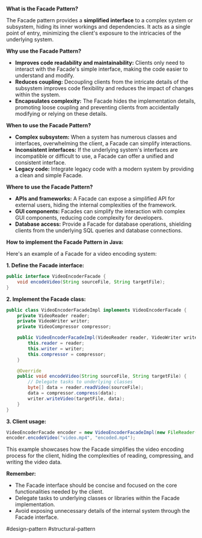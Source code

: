 **What is the Facade Pattern?**

The Facade pattern provides a **simplified interface** to a complex system or subsystem, hiding its inner workings and dependencies. It acts as a single point of entry, minimizing the client's exposure to the intricacies of the underlying system.

**Why use the Facade Pattern?**

- **Improves code readability and maintainability:** Clients only need to interact with the Facade's simple interface, making the code easier to understand and modify.
- **Reduces coupling:** Decoupling clients from the intricate details of the subsystem improves code flexibility and reduces the impact of changes within the system.
- **Encapsulates complexity:** The Facade hides the implementation details, promoting loose coupling and preventing clients from accidentally modifying or relying on these details.

**When to use the Facade Pattern?**

- **Complex subsystem:** When a system has numerous classes and interfaces, overwhelming the client, a Facade can simplify interactions.
- **Inconsistent interfaces:** If the underlying system's interfaces are incompatible or difficult to use, a Facade can offer a unified and consistent interface.
- **Legacy code:** Integrate legacy code with a modern system by providing a clean and simple Facade.

**Where to use the Facade Pattern?**

- **APIs and frameworks:** A Facade can expose a simplified API for external users, hiding the internal complexities of the framework.
- **GUI components:** Facades can simplify the interaction with complex GUI components, reducing code complexity for developers.
- **Database access:** Provide a Facade for database operations, shielding clients from the underlying SQL queries and database connections.

**How to implement the Facade Pattern in Java:**

Here's an example of a Facade for a video encoding system:

**1. Define the Facade interface:**

```Java
public interface VideoEncoderFacade {
    void encodeVideo(String sourceFile, String targetFile);
}
```

**2. Implement the Facade class:**

```Java
public class VideoEncoderFacadeImpl implements VideoEncoderFacade {
    private VideoReader reader;
    private VideoWriter writer;
    private VideoCompressor compressor;

    public VideoEncoderFacadeImpl(VideoReader reader, VideoWriter writer, VideoCompressor compressor) {
        this.reader = reader;
        this.writer = writer;
        this.compressor = compressor;
    }

    @Override
    public void encodeVideo(String sourceFile, String targetFile) {
        // Delegate tasks to underlying classes
        byte[] data = reader.readVideo(sourceFile);
        data = compressor.compress(data);
        writer.writeVideo(targetFile, data);
    }
}
```

**3. Client usage:**

```Java
VideoEncoderFacade encoder = new VideoEncoderFacadeImpl(new FileReader(), new FileWriter(), new H264Compressor());
encoder.encodeVideo("video.mp4", "encoded.mp4");
```

This example showcases how the Facade simplifies the video encoding process for the client, hiding the complexities of reading, compressing, and writing the video data.

**Remember:**

- The Facade interface should be concise and focused on the core functionalities needed by the client.
- Delegate tasks to underlying classes or libraries within the Facade implementation.
- Avoid exposing unnecessary details of the internal system through the Facade interface.

#design-pattern #structural-pattern